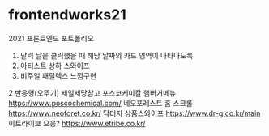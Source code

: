 # frontendworks21
2021 프론트엔드 포트폴리오



1. 달력 날을 클릭했을 때 해당 날짜의 카드 영역이 나타나도록 
2. 아티스트 상하 스와이프
3. 비주얼 패럴렉스 느낌구현


2 반응형(오뚜기) 제일제당참고
포스코케미칼 햄버거메뉴 https://www.poscochemical.com/
네오포레스트 홈 스크롤 https://www.neoforet.co.kr/
닥터지 상품스와이프 https://www.dr-g.co.kr/main
이트라이브 으응? https://www.etribe.co.kr/
